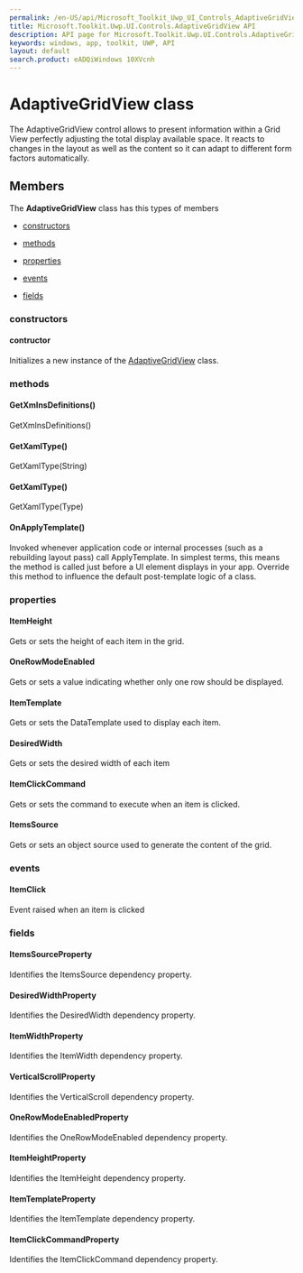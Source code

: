 ```yaml
---
permalink: /en-US/api/Microsoft_Toolkit_Uwp_UI_Controls_AdaptiveGridView.htm
title: Microsoft.Toolkit.Uwp.UI.Controls.AdaptiveGridView API 
description: API page for Microsoft.Toolkit.Uwp.UI.Controls.AdaptiveGridView
keywords: windows, app, toolkit, UWP, API
layout: default
search.product: eADQiWindows 10XVcnh
---
```



# AdaptiveGridView class

The AdaptiveGridView control allows to present information within a Grid View perfectly adjusting the total display available space. It reacts to changes in the layout as well as the content so it can adapt to different form factors automatically.

## Members

The **AdaptiveGridView** class has this types of members

* [constructors](#constructors)

* [methods](#methods)

* [properties](#properties)

* [events](#events)

* [fields](#fields)

### constructors

#### contructor

Initializes a new instance of the [AdaptiveGridView](Microsoft_Toolkit_Uwp_UI_Controls_AdaptiveGridView.htm) class.



### methods

#### GetXmlnsDefinitions()

GetXmlnsDefinitions()



#### GetXamlType()

GetXamlType(String)



#### GetXamlType()

GetXamlType(Type)



#### OnApplyTemplate()

Invoked whenever application code or internal processes (such as a rebuilding layout pass) call ApplyTemplate. In simplest terms, this means the method is called just before a UI element displays in your app. Override this method to influence the default post-template logic of a class.



### properties

#### ItemHeight

Gets or sets the height of each item in the grid.



#### OneRowModeEnabled

Gets or sets a value indicating whether only one row should be displayed.



#### ItemTemplate

Gets or sets the DataTemplate used to display each item.



#### DesiredWidth

Gets or sets the desired width of each item



#### ItemClickCommand

Gets or sets the command to execute when an item is clicked.



#### ItemsSource

Gets or sets an object source used to generate the content of the grid.



### events

#### ItemClick

Event raised when an item is clicked



### fields

#### ItemsSourceProperty

Identifies the ItemsSource dependency property.



#### DesiredWidthProperty

Identifies the DesiredWidth dependency property.



#### ItemWidthProperty

Identifies the ItemWidth dependency property.



#### VerticalScrollProperty

Identifies the VerticalScroll dependency property.



#### OneRowModeEnabledProperty

Identifies the OneRowModeEnabled dependency property.



#### ItemHeightProperty

Identifies the ItemHeight dependency property.



#### ItemTemplateProperty

Identifies the ItemTemplate dependency property.



#### ItemClickCommandProperty

Identifies the ItemClickCommand dependency property.


